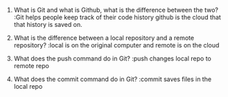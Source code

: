 1. What is Git and what is Github, what is the difference between the two?
:Git helps people keep track of their code history github is the cloud that that history is saved on.

2. What is the difference between a local repository and a remote repository?
:local is on the original computer and remote is on the cloud

3. What does the push command do in Git?
:push changes local repo to remote repo

4. What does the commit command do in Git?
:commit saves files in the local repo
